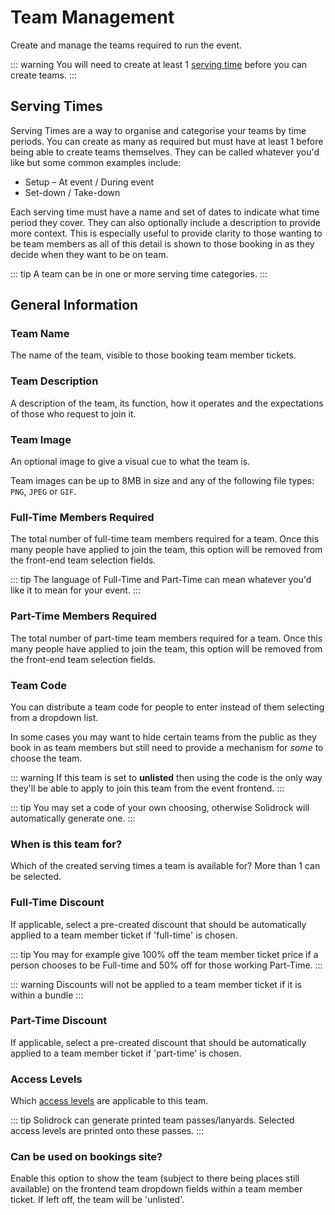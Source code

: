 # Team Management

Create and manage the teams required to run the event.

::: warning
You will need to create at least 1 [serving time](#serving-times) before you can create teams.
:::

## Serving Times

Serving Times are a way to organise and categorise your teams by time periods. You can create as many as required but must have at least 1 before being able to create teams themselves.
They can be called whatever you'd like but some common examples include:

-   Setup
    – At event / During event
-   Set-down / Take-down

Each serving time must have a name and set of dates to indicate what time period they cover. They can also optionally include a description to provide more context. This is especially useful to provide clarity to those wanting to be team members as all of this detail is shown to those booking in as they decide when they want to be on team.

::: tip
A team can be in one or more serving time categories.
:::

## General Information

### Team Name

The name of the team, visible to those booking team member tickets.

### Team Description

A description of the team, its function, how it operates and the expectations of those who request to join it.

### Team Image

An optional image to give a visual cue to what the team is.

Team images can be up to 8MB in size and any of the following file types: `PNG`, `JPEG` or `GIF`.

### Full-Time Members Required

The total number of full-time team members required for a team. Once this many people have applied to join the team, this option will be removed from the front-end team selection fields.

::: tip
The language of Full-Time and Part-Time can mean whatever you'd like it to mean for your event.
:::

### Part-Time Members Required

The total number of part-time team members required for a team. Once this many people have applied to join the team, this option will be removed from the front-end team selection fields.

### Team Code

You can distribute a team code for people to enter instead of them selecting from a dropdown list.

In some cases you may want to hide certain teams from the public as they book in as team members but still need to provide a mechanism for _some_ to choose the team.

::: warning
If this team is set to **unlisted** then using the code is the only way they'll be able to apply to join this team from the event frontend.
:::

::: tip
You may set a code of your own choosing, otherwise Solidrock will automatically generate one.
:::

### When is this team for?

Which of the created serving times a team is available for? More than 1 can be selected.

### Full-Time Discount

If applicable, select a pre-created discount that should be automatically applied to a team member ticket if 'full-time' is chosen.

::: tip
You may for example give 100% off the team member ticket price if a person chooses to be Full-time and 50% off for those working Part-Time.
:::

::: warning
Discounts will not be applied to a team member ticket if it is within a bundle
:::

### Part-Time Discount

If applicable, select a pre-created discount that should be automatically applied to a team member ticket if 'part-time' is chosen.

### Access Levels

Which [access levels](/guide/teams/access) are applicable to this team.

::: tip
Solidrock can generate printed team passes/lanyards. Selected access levels are printed onto these passes.
:::

### Can be used on bookings site?

Enable this option to show the team (subject to there being places still available) on the frontend team dropdown fields within a team member ticket. If left off, the team will be 'unlisted'.
